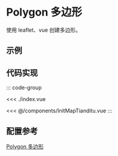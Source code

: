 <script setup>
import demo from './index.vue'
</script>

# Polygon 多边形

使用 leaflet、vue 创建多边形。

## 示例

<demo></demo>

## 代码实现

::: code-group

<<< ./index.vue

<<< @/components/InitMapTianditu.vue
:::

## 配置参考

[Polygon 多边形](https://leafletjs.cn/reference.html#polygon)
